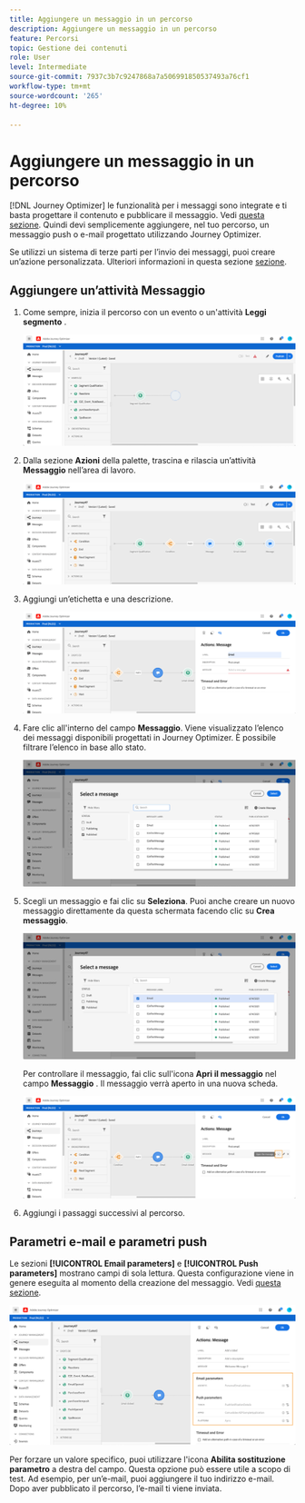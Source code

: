 ```yaml
---
title: Aggiungere un messaggio in un percorso
description: Aggiungere un messaggio in un percorso
feature: Percorsi
topic: Gestione dei contenuti
role: User
level: Intermediate
source-git-commit: 7937c3b7c9247868a7a506991850537493a76cf1
workflow-type: tm+mt
source-wordcount: '265'
ht-degree: 10%

---
```


# Aggiungere un messaggio in un percorso

[!DNL Journey Optimizer] le funzionalità per i messaggi sono integrate e ti basta progettare il contenuto e pubblicare il messaggio. Vedi [questa sezione](../get-started-content.md). Quindi devi semplicemente aggiungere, nel tuo percorso, un messaggio push o e-mail progettato utilizzando Journey Optimizer.

Se utilizzi un sistema di terze parti per l’invio dei messaggi, puoi creare un’azione personalizzata. Ulteriori informazioni in questa sezione [sezione](../action/action.md).

## Aggiungere un’attività Messaggio

1. Come sempre, inizia il percorso con un evento o un&#39;attività **Leggi segmento** .

   ![](../assets/jo-message0.png)

1. Dalla sezione **Azioni** della palette, trascina e rilascia un’attività **Messaggio** nell’area di lavoro.

   ![](../assets/jo-message1.png)

1. Aggiungi un’etichetta e una descrizione.

   ![](../assets/jo-message2.png)

1. Fare clic all&#39;interno del campo **Messaggio**. Viene visualizzato l’elenco dei messaggi disponibili progettati in Journey Optimizer. È possibile filtrare l’elenco in base allo stato.

   ![](../assets/jo-message3.png)

1. Scegli un messaggio e fai clic su **Seleziona**. Puoi anche creare un nuovo messaggio direttamente da questa schermata facendo clic su **Crea messaggio**.

   ![](../assets/jo-message4-ter.png)

   Per controllare il messaggio, fai clic sull&#39;icona **Apri il messaggio** nel campo **Messaggio** . Il messaggio verrà aperto in una nuova scheda.

   ![](../assets/jo-message4-bis.png)

1. Aggiungi i passaggi successivi al percorso.

## Parametri e-mail e parametri push

Le sezioni **[!UICONTROL Email parameters]** e **[!UICONTROL Push parameters]** mostrano campi di sola lettura. Questa configurazione viene in genere eseguita al momento della creazione del messaggio. Vedi [questa sezione](../get-started-content.md).

![](../assets/jo-message4.png)

Per forzare un valore specifico, puoi utilizzare l&#39;icona **Abilita sostituzione parametro** a destra del campo. Questa opzione può essere utile a scopo di test. Ad esempio, per un’e-mail, puoi aggiungere il tuo indirizzo e-mail. Dopo aver pubblicato il percorso, l’e-mail ti viene inviata.

